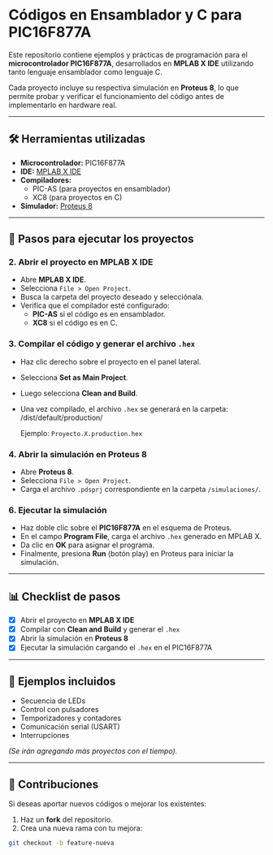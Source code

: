 # Códigos en Ensamblador y C para PIC16F877A  

Este repositorio contiene ejemplos y prácticas de programación para el **microcontrolador PIC16F877A**, desarrollados en **MPLAB X IDE** utilizando tanto lenguaje ensamblador como lenguaje C.  

Cada proyecto incluye su respectiva simulación en **Proteus 8**, lo que permite probar y verificar el funcionamiento del código antes de implementarlo en hardware real.  

---

## 🛠 Herramientas utilizadas  

- **Microcontrolador:** PIC16F877A  
- **IDE:** [MPLAB X IDE](https://www.microchip.com/en-us/tools-resources/develop/mplab-x-ide)  
- **Compiladores:**  
  - PIC-AS (para proyectos en ensamblador)  
  - XC8 (para proyectos en C)  
- **Simulador:** [Proteus 8](https://www.labcenter.com/)
  
---

## 🚀 Pasos para ejecutar los proyectos  

### 2. Abrir el proyecto en MPLAB X IDE  
- Abre **MPLAB X IDE**.  
- Selecciona `File > Open Project`.  
- Busca la carpeta del proyecto deseado y selecciónala.  
- Verifica que el compilador esté configurado:  
  - **PIC-AS** si el código es en ensamblador.  
  - **XC8** si el código es en C.  

### 3. Compilar el código y generar el archivo `.hex`  
- Haz clic derecho sobre el proyecto en el panel lateral.  
- Selecciona **Set as Main Project**.  
- Luego selecciona **Clean and Build**.  
- Una vez compilado, el archivo `.hex` se generará en la carpeta: /dist/default/production/

  Ejemplo: `Proyecto.X.production.hex`  

### 4. Abrir la simulación en Proteus 8  
- Abre **Proteus 8**.  
- Selecciona `File > Open Project`.  
- Carga el archivo `.pdsprj` correspondiente en la carpeta `/simulaciones/`.  

### 6. Ejecutar la simulación  
- Haz doble clic sobre el **PIC16F877A** en el esquema de Proteus.  
- En el campo **Program File**, carga el archivo `.hex` generado en MPLAB X.  
- Da clic en **OK** para asignar el programa.  
- Finalmente, presiona **Run** (botón play) en Proteus para iniciar la simulación.  

---

## 📊 Checklist de pasos  

- [x] Abrir el proyecto en **MPLAB X IDE**  
- [x] Compilar con **Clean and Build** y generar el `.hex`  
- [x] Abrir la simulación en **Proteus 8**  
- [x] Ejecutar la simulación cargando el `.hex` en el PIC16F877A  

---

## 📌 Ejemplos incluidos  

- Secuencia de LEDs  
- Control con pulsadores  
- Temporizadores y contadores  
- Comunicación serial (USART)  
- Interrupciones  

*(Se irán agregando más proyectos con el tiempo).*  

---

## 🤝 Contribuciones  

Si deseas aportar nuevos códigos o mejorar los existentes:  

1. Haz un **fork** del repositorio.  
2. Crea una nueva rama con tu mejora:  
 ```bash
 git checkout -b feature-nueva

